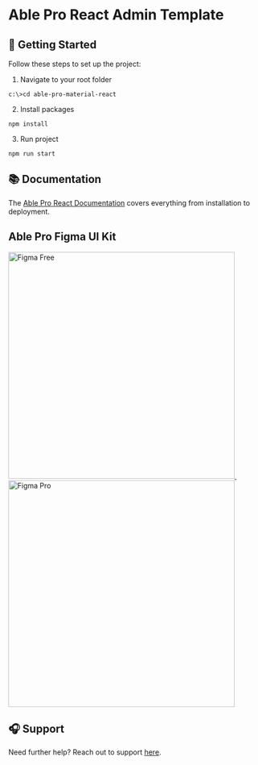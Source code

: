 # Able Pro React Admin Template

## 🚀 Getting Started

Follow these steps to set up the project:

1. Navigate to your root folder

```
c:\>cd able-pro-material-react
```

2. Install packages

```
npm install
```

3. Run project

```
npm run start
```

## 📚 Documentation

The [Able Pro React Documentation](https://phoenixcoded.gitbook.io/able-pro/react) covers everything from installation to deployment.

## Able Pro Figma UI Kit

<div>
  <a href="https://codedthemes.com/item/able-pro-free-figma-ui-kit/">
    <img src="https://org-public-assets.s3.us-west-2.amazonaws.com/Banners/Figma_Free_Able_Pro.png" width="450" alt="Figma Free">
  </a>&nbsp;&nbsp;&nbsp;&nbsp;
  <a href="https://codedthemes.com/item/able-pro-figma-ui-kit/">
    <img src="https://org-public-assets.s3.us-west-2.amazonaws.com/Banners/Figma_Pro_Able_Pro.png" width="450" alt="Figma Pro">
  </a>
</div>

## 🎧 Support

Need further help? Reach out to support [here](https://phoenixcoded.authordesk.app/author/tickets).
